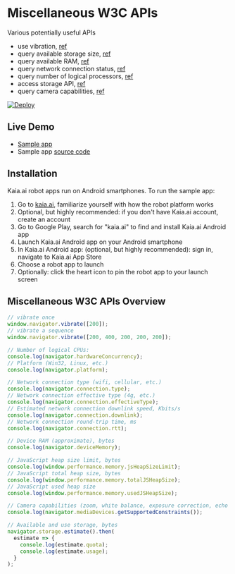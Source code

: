 # Miscellaneous W3C APIs
Various potentially useful APIs

- use vibration, [ref](https://developer.mozilla.org/en-US/docs/Web/API/Vibration_API)
- query available storage size, [ref](https://developer.mozilla.org/en-US/docs/Web/API/StorageManager/estimate)
- query available RAM, [ref](https://developer.mozilla.org/en-US/docs/Web/API/Performance/memory)
- query network connection status, [ref](https://developer.mozilla.org/en-US/docs/Web/API/Network_Information_API)
- query number of logical processors, [ref](https://developer.mozilla.org/en-US/docs/Web/API/NavigatorConcurrentHardware/hardwareConcurrency)
- access storage API, [ref](https://developer.mozilla.org/en-US/docs/Web/API/Storage_API)
- query camera capabilities, [ref](https://developer.mozilla.org/en-US/docs/Web/API/MediaDevices/getSupportedConstraints)

[![Deploy](https://kaia.ai/assets/images/deploy.png)](https://kaia.ai/deploy)

## Live Demo
- [Sample app](https://kaia.ai/view-app/5bf724fb29577a624cfb1f05)
- Sample app [source code](https://github.com/kaiaai/tree/master/misc-w3c)

## Installation
Kaia.ai robot apps run on Android smartphones. To run the sample app:
1. Go to [kaia.ai](https://kaia.ai/), familiarize yourself with how the robot platform works
2. Optional, but highly recommended: if you don't have Kaia.ai account, create an account
3. Go to Google Play, search for "kaia.ai" to find and install Kaia.ai Android app
4. Launch Kaia.ai Android app on your Android smartphone
5. In Kaia.ai Android app: (optional, but highly recommended): sign in, navigate to Kaia.ai App Store
6. Choose a robot app to launch
7. Optionally: click the heart icon to pin the robot app to your launch screen

## Miscellaneous W3C APIs Overview
```js
// vibrate once
window.navigator.vibrate([200]);
// vibrate a sequence
window.navigator.vibrate([200, 400, 200, 200, 200]);

// Number of logical CPUs:
console.log(navigator.hardwareConcurrency);
// Platform (Win32, Linux, etc.)
console.log(navigator.platform);

// Network connection type (wifi, cellular, etc.)
console.log(navigator.connection.type);
// Network connection effective type (4g, etc.)
console.log(navigator.connection.effectiveType);
// Estimated network connection downlink speed, Kbits/s
console.log(navigator.connection.downlink);
// Network connection round-trip time, ms
console.log(navigator.connection.rtt);

// Device RAM (approximate), bytes
console.log(navigator.deviceMemory);

// JavaScript heap size limit, bytes
console.log(window.performance.memory.jsHeapSizeLimit);
// JavaScript total heap size, bytes
console.log(window.performance.memory.totalJSHeapSize);
// JavaScript used heap size
console.log(window.performance.memory.usedJSHeapSize);

// Camera capabilities (zoom, white balance, exposure correction, echo cancellation, etc.)
console.log(navigator.mediaDevices.getSupportedConstraints());

// Available and use storage, bytes
navigator.storage.estimate().then(
  estimate => {
    console.log(estimate.quota);
    console.log(estimate.usage);
  }
);
````
